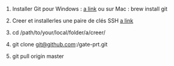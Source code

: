 1) Installer Git pour Windows : [a link](http://msysgit.github.io)
  ou sur Mac : brew install git
  
2) Creer et installerles une paire de clés SSH
[a link](https://help.github.com/articles/generating-ssh-keys/)

3) cd /path/to/your/local/folder/a/creer/

4) git clone git@github.com:<username>/gate-prt.git

5) git pull origin master
